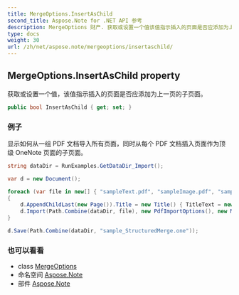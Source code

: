 ```yaml
---
title: MergeOptions.InsertAsChild
second_title: Aspose.Note for .NET API 参考
description: MergeOptions 财产. 获取或设置一个值该值指示插入的页面是否应添加为上一页的子页面
type: docs
weight: 30
url: /zh/net/aspose.note/mergeoptions/insertaschild/
---
```

## MergeOptions.InsertAsChild property

获取或设置一个值，该值指示插入的页面是否应添加为上一页的子页面。

```csharp
public bool InsertAsChild { get; set; }
```

### 例子

显示如何从一组 PDF 文档导入所有页面，同时从每个 PDF 文档插入页面作为顶级 OneNote 页面的子页面。

```csharp
string dataDir = RunExamples.GetDataDir_Import();

var d = new Document();

foreach (var file in new[] { "sampleText.pdf", "sampleImage.pdf", "sampleTable.pdf" })
{
    d.AppendChildLast(new Page()).Title = new Title() { TitleText = new RichText() { ParagraphStyle = ParagraphStyle.Default }.Append(file) };
    d.Import(Path.Combine(dataDir, file), new PdfImportOptions(), new MergeOptions() { InsertAt = int.MaxValue, InsertAsChild = true });
}

d.Save(Path.Combine(dataDir, "sample_StructuredMerge.one"));
```

### 也可以看看

* class [MergeOptions](../)
* 命名空间 [Aspose.Note](../../mergeoptions/)
* 部件 [Aspose.Note](../../../)


